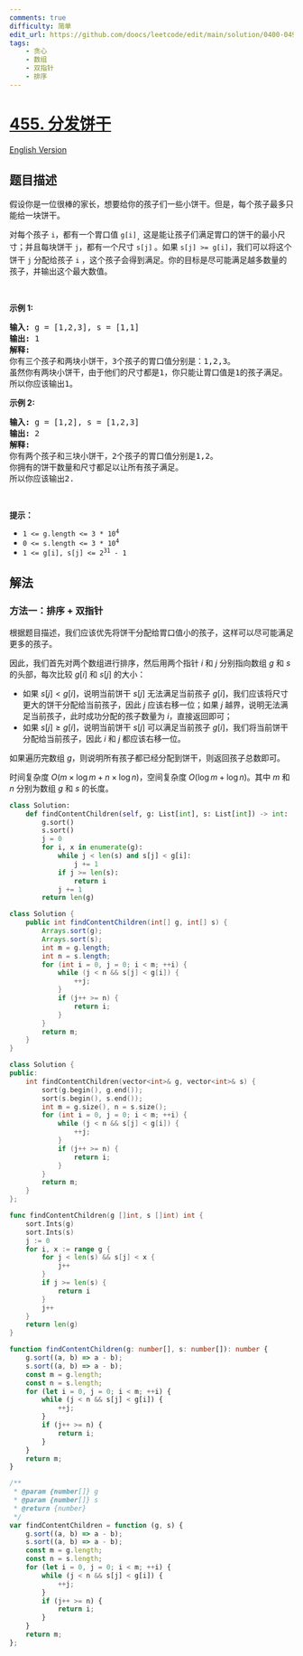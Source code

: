 ```yaml
---
comments: true
difficulty: 简单
edit_url: https://github.com/doocs/leetcode/edit/main/solution/0400-0499/0455.Assign%20Cookies/README.md
tags:
    - 贪心
    - 数组
    - 双指针
    - 排序
---
```


<!-- problem:start -->

# [455. 分发饼干](https://leetcode.cn/problems/assign-cookies)

[English Version](/solution/0400-0499/0455.Assign%20Cookies/README_EN.md)

## 题目描述

<!-- description:start -->

<p>假设你是一位很棒的家长，想要给你的孩子们一些小饼干。但是，每个孩子最多只能给一块饼干。</p>

<p>对每个孩子 <code>i</code>，都有一个胃口值 <code>g[i]</code><sub>，</sub>这是能让孩子们满足胃口的饼干的最小尺寸；并且每块饼干 <code>j</code>，都有一个尺寸 <code>s[j]</code><sub> </sub>。如果 <code>s[j] >= g[i]</code>，我们可以将这个饼干 <code>j</code> 分配给孩子 <code>i</code> ，这个孩子会得到满足。你的目标是尽可能满足越多数量的孩子，并输出这个最大数值。</p>
 

<p><strong>示例 1:</strong></p>

<pre>
<strong>输入:</strong> g = [1,2,3], s = [1,1]
<strong>输出:</strong> 1
<strong>解释:</strong> 
你有三个孩子和两块小饼干，3个孩子的胃口值分别是：1,2,3。
虽然你有两块小饼干，由于他们的尺寸都是1，你只能让胃口值是1的孩子满足。
所以你应该输出1。
</pre>

<p><strong>示例 2:</strong></p>

<pre>
<strong>输入:</strong> g = [1,2], s = [1,2,3]
<strong>输出:</strong> 2
<strong>解释:</strong> 
你有两个孩子和三块小饼干，2个孩子的胃口值分别是1,2。
你拥有的饼干数量和尺寸都足以让所有孩子满足。
所以你应该输出2.
</pre>

<p> </p>

<p><strong>提示：</strong></p>

<ul>
	<li><code>1 <= g.length <= 3 * 10<sup>4</sup></code></li>
	<li><code>0 <= s.length <= 3 * 10<sup>4</sup></code></li>
	<li><code>1 <= g[i], s[j] <= 2<sup>31</sup> - 1</code></li>
</ul>

<!-- description:end -->

## 解法

<!-- solution:start -->

### 方法一：排序 + 双指针

根据题目描述，我们应该优先将饼干分配给胃口值小的孩子，这样可以尽可能满足更多的孩子。

因此，我们首先对两个数组进行排序，然后用两个指针 $i$ 和 $j$ 分别指向数组 $g$ 和 $s$ 的头部，每次比较 $g[i]$ 和 $s[j]$ 的大小：

-   如果 $s[j] \lt g[i]$，说明当前饼干 $s[j]$ 无法满足当前孩子 $g[i]$，我们应该将尺寸更大的饼干分配给当前孩子，因此 $j$ 应该右移一位；如果 $j$ 越界，说明无法满足当前孩子，此时成功分配的孩子数量为 $i$，直接返回即可；
-   如果 $s[j] \ge g[i]$，说明当前饼干 $s[j]$ 可以满足当前孩子 $g[i]$，我们将当前饼干分配给当前孩子，因此 $i$ 和 $j$ 都应该右移一位。

如果遍历完数组 $g$，则说明所有孩子都已经分配到饼干，则返回孩子总数即可。

时间复杂度 $O(m \times \log m + n \times \log n)$，空间复杂度 $O(\log m + \log n)$。其中 $m$ 和 $n$ 分别为数组 $g$ 和 $s$ 的长度。

<!-- tabs:start -->

```python
class Solution:
    def findContentChildren(self, g: List[int], s: List[int]) -> int:
        g.sort()
        s.sort()
        j = 0
        for i, x in enumerate(g):
            while j < len(s) and s[j] < g[i]:
                j += 1
            if j >= len(s):
                return i
            j += 1
        return len(g)
```

```java
class Solution {
    public int findContentChildren(int[] g, int[] s) {
        Arrays.sort(g);
        Arrays.sort(s);
        int m = g.length;
        int n = s.length;
        for (int i = 0, j = 0; i < m; ++i) {
            while (j < n && s[j] < g[i]) {
                ++j;
            }
            if (j++ >= n) {
                return i;
            }
        }
        return m;
    }
}
```

```cpp
class Solution {
public:
    int findContentChildren(vector<int>& g, vector<int>& s) {
        sort(g.begin(), g.end());
        sort(s.begin(), s.end());
        int m = g.size(), n = s.size();
        for (int i = 0, j = 0; i < m; ++i) {
            while (j < n && s[j] < g[i]) {
                ++j;
            }
            if (j++ >= n) {
                return i;
            }
        }
        return m;
    }
};
```

```go
func findContentChildren(g []int, s []int) int {
	sort.Ints(g)
	sort.Ints(s)
	j := 0
	for i, x := range g {
		for j < len(s) && s[j] < x {
			j++
		}
		if j >= len(s) {
			return i
		}
		j++
	}
	return len(g)
}
```

```ts
function findContentChildren(g: number[], s: number[]): number {
    g.sort((a, b) => a - b);
    s.sort((a, b) => a - b);
    const m = g.length;
    const n = s.length;
    for (let i = 0, j = 0; i < m; ++i) {
        while (j < n && s[j] < g[i]) {
            ++j;
        }
        if (j++ >= n) {
            return i;
        }
    }
    return m;
}
```

```js
/**
 * @param {number[]} g
 * @param {number[]} s
 * @return {number}
 */
var findContentChildren = function (g, s) {
    g.sort((a, b) => a - b);
    s.sort((a, b) => a - b);
    const m = g.length;
    const n = s.length;
    for (let i = 0, j = 0; i < m; ++i) {
        while (j < n && s[j] < g[i]) {
            ++j;
        }
        if (j++ >= n) {
            return i;
        }
    }
    return m;
};
```

<!-- tabs:end -->

<!-- solution:end -->

<!-- problem:end -->
